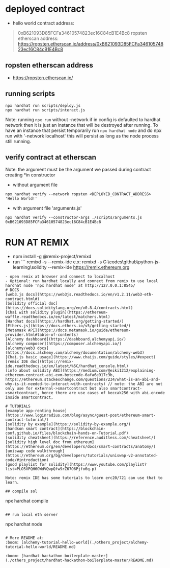# deployed contract
- hello world contract address: 
> 0xB621093D85FCFa34610574823ec16C84cB1E4Bc8
> ropsten etherscan address: https://ropsten.etherscan.io/address/0xB621093D85FCFa34610574823ec16C84cB1E4Bc8

## ropsten etherscan address
- https://ropsten.etherscan.io/

## running scripts
```
npx hardhat run scripts/deploy.js
npx hardhat run scripts/interact.js

```
Note: running ```npx run``` without -network if in config is defaulted to hardhat network then it is just an instance that will be destroyed after running. To have an instance that persist temporarily run ```npx hardhat node``` and do npx run with '-network localhost' this will persist as long as the node process still running.

## verify contract at etherscan
Note: the argument must be the argument we passed during contract creating *in constructor

- without argument file
```
npx hardhat verify --network ropsten <DEPLOYED_CONTRACT_ADDRESS> 'Hello World!'
```

- with argument file 'arguments.js'
```
npx hardhat verify --constructor-args ./scripts/arguments.js 0xB621093D85FCFa34610574823ec16C84cB1E4Bc8

```

# RUN AT REMIX
- npm install -g @remix-project/remixd
- run ```
remixd -s <absolute-path-to-the-shared-folder> --remix-ide <your-remix-ide-URL-instance>
e.x: remixd -s C:\codes\github\python-js-learning\solidity --remix-ide https://remix.ethereum.org

```
- open remix at browser and connect to localhost
- Optional: run hardhat locally and connect from remix to use local hardhat node 'npx hardhat node' at http://127.0.0.1:8545/
# DOCS
[web3.js docs](https://web3js.readthedocs.io/en/v1.2.11/web3-eth-contract.html#)
[Solidity official doc](https://docs.soliditylang.org/en/v0.8.4/contracts.html)
[Chai with solidity plugin](https://ethereum-waffle.readthedocs.io/en/latest/matchers.html)
[Hardhat docs](https://hardhat.org/getting-started/)
[Ethers.js](https://docs.ethers.io/v5/getting-started/)
[Metamask API](https://docs.metamask.io/guide/ethereum-provider.html#table-of-contents)
[Alchemy dashboard](https://dashboard.alchemyapi.io/)
[Alchemy composer](https://composer.alchemyapi.io/)
[alchemy/web3 docs](https://docs.alchemy.com/alchemy/documentation/alchemy-web3)
[Chai.js basic usage](https://www.chaijs.com/guide/styles/#expect)
[remix IDE doc](https://remix-ide.readthedocs.io/en/latest/%5C/hardhat_console.html)
[info about solidity ABI](https://medium.com/@eiki1212/explaining-ethereum-contract-abi-evm-bytecode-6afa6e917c3b,  https://ethereum.stackexchange.com/questions/234/what-is-an-abi-and-why-is-it-needed-to-interact-with-contracts) // note: the ABI are not only use for external->smartcontract but also smartcontract->smartcontract, hence there are use cases of keccak256 with abi.encode inside smartcontract,

# TUTORIALS
[example app-renting house](https://www.loginradius.com/blog/async/guest-post/ethereum-smart-contract-tutorial/)
[solidity by example](https://solidity-by-example.org/)
[handson smart contract](https://blockchain-conf.github.io/files/blockchain-hands-on-Tutorial.pdf)
[solidity cheatsheet](https://reference.auditless.com/cheatsheet/)
[solidity high level doc from ethereum](https://ethereum.org/en/developers/docs/smart-contracts/anatomy/)
[uniswap code walkthrough](https://ethereum.org/bg/developers/tutorials/uniswap-v2-annotated-code/#introduction)
[good playlist for solidity](https://www.youtube.com/playlist?list=PLO5VPQH6OWdVQwpQfw9rZ67O6Pjfo6q-p)

Note: remix IDE has some tutorials to learn erc20/721 can use that to  learn.

## compile sol
```
npx hardhat compile
```

## run local eth server
```
npx hardhat node
```

# More README at:
:boom: [alchemy-tutorial-hello-world](./others_project/alchemy-tutorial-hello-world/README.md)

:boom: [hardhat-hackathon-boilerplate-master](./others_project/hardhat-hackathon-boilerplate-master/README.md)